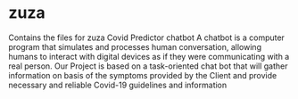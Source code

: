 # zuza
Contains the files for zuza
Covid Predictor chatbot
A chatbot is a computer program that simulates and processes human conversation, allowing humans to 
interact with digital devices as if they were communicating with a real person.
Our Project is based on a task-oriented chat bot that will gather information on basis of the symptoms 
provided by the Client and provide necessary and reliable Covid-19 guidelines and information
